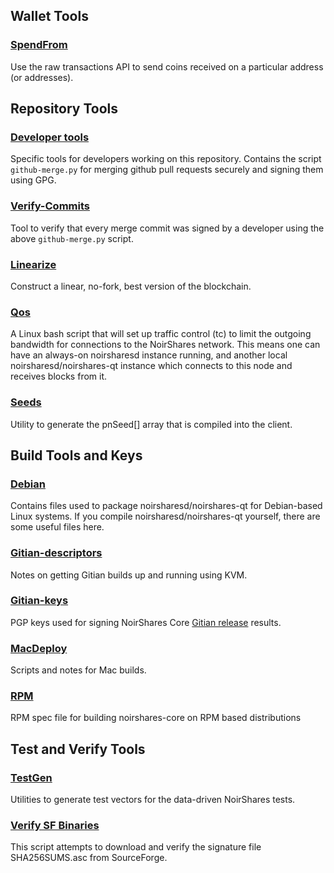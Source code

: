 Wallet Tools
---------------------

### [SpendFrom](/contrib/spendfrom) ###

Use the raw transactions API to send coins received on a particular
address (or addresses).

Repository Tools
---------------------

### [Developer tools](/contrib/devtools) ###
Specific tools for developers working on this repository.
Contains the script `github-merge.py` for merging github pull requests securely and signing them using GPG.

### [Verify-Commits](/contrib/verify-commits) ###
Tool to verify that every merge commit was signed by a developer using the above `github-merge.py` script.

### [Linearize](/contrib/linearize) ###
Construct a linear, no-fork, best version of the blockchain.

### [Qos](/contrib/qos) ###

A Linux bash script that will set up traffic control (tc) to limit the outgoing bandwidth for connections to the NoirShares network. This means one can have an always-on noirsharesd instance running, and another local noirsharesd/noirshares-qt instance which connects to this node and receives blocks from it.

### [Seeds](/contrib/seeds) ###
Utility to generate the pnSeed[] array that is compiled into the client.

Build Tools and Keys
---------------------

### [Debian](/contrib/debian) ###
Contains files used to package noirsharesd/noirshares-qt
for Debian-based Linux systems. If you compile noirsharesd/noirshares-qt yourself, there are some useful files here.

### [Gitian-descriptors](/contrib/gitian-descriptors) ###
Notes on getting Gitian builds up and running using KVM.

### [Gitian-keys](/contrib/gitian-keys)
PGP keys used for signing NoirShares Core [Gitian release](/doc/release-process.md) results.

### [MacDeploy](/contrib/macdeploy) ###
Scripts and notes for Mac builds. 

### [RPM](/contrib/rpm) ###
RPM spec file for building noirshares-core on RPM based distributions

Test and Verify Tools 
---------------------

### [TestGen](/contrib/testgen) ###
Utilities to generate test vectors for the data-driven NoirShares tests.

### [Verify SF Binaries](/contrib/verifysfbinaries) ###
This script attempts to download and verify the signature file SHA256SUMS.asc from SourceForge.
